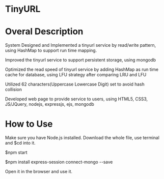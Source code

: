 # TinyURL

# Overal Description
  System Designed and Implemented a tinyurl service by read/write pattern, using HashMap to support run time mapping.

  Improved the tinyurl service to support persistent storage, using mongodb

  Optimized the read speed of tinyurl service by adding HashMap as run time cache for database, using LFU strategy after comparing LRU and LFU

  Utilized 62 characters(Uppercase Lowercase Digit) set to avoid hash collision

  Developed web page to provide service to users, using HTML5, CSS3, JS/JQuery, nodejs, expressjs, ejs, mongodb

  

# How to Use

Make sure you have Node.js installed.
Download the whole file, use terminal and $cd into it.

$npm start

$npm install express-session connect-mongo --save

Open it in the browser and use it.
